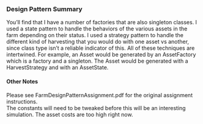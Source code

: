 ### Design Pattern Summary
You’ll find that I have a number of factories that are also singleton classes. I used a state pattern to handle the behaviors of the various assets in the farm depending on their status. I used a strategy pattern to handle the different kind of harvesting that you would do with one asset vs another, since class type isn’t a reliable indicator of this. All of these techniques are intertwined. For example, an Asset would be generated by an AssetFactory which is a factory and a singleton. The Asset would be generated with a HarvestStrategy and with an AssetState.

#### Other Notes
Please see FarmDesignPatternAssignment.pdf for the original assignment instructions.  
The constants will need to be tweaked before this will be an interesting simulation. The asset costs are too high right now.
